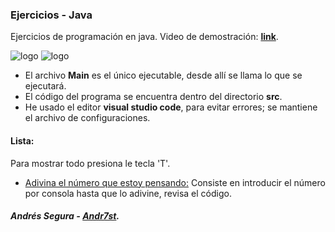 ### Ejercicios - Java
 Ejercicios de programación en java.
 Video de demostración: [**link**](https://www.youtube.com/watch?v=kSFQWHx0d4I&feature=youtu.be).

![logo](https://raw.github.com/Andr7st/index/master/img/Logo_java_x64.png?raw=true "java")
![logo](https://github.com/Andr7st/index/blob/master/img/Iogo_vscode_x48.png?raw=true "vscode")

 * El archivo **Main** es el único ejecutable, desde allí se llama lo que se ejecutará.
 * El código del programa se encuentra dentro del directorio **src**.
 * He usado el editor **visual studio code**, para evitar errores; se mantiene el archivo de configuraciones.

#### Lista:
  Para mostrar todo presiona le tecla 'T'.
+ [Adivina el número que estoy pensando:](https://github.com/Andr7st/Java-Exercises/blob/Demo/src/ejercicios/Ejercicio_007.java) Consiste en introducir el número por consola hasta que lo adivine, revisa el código.

##### Andrés Segura - [Andr7st](https://github.com/Andr7st).

<!-- Created by: Andrés Segura -->
